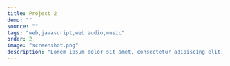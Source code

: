```yaml
---
title: Project 2
demo: ""
source: ""
tags: "web,javascript,web audio,music"
order: 2
image: "screenshot.png"
description: "Lorem ipsum dolor sit amet, consectetur adipiscing elit. Vivamus velit erat, efficitur ac nibh vitae, suscipit."
---
```

